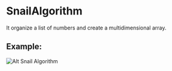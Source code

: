 # SnailAlgorithm
It organize a list of numbers and create a multidimensional array.

## Example:
![Alt Snail Algorithm](http://cfile5.uf.tistory.com/image/241EAA4B53CB946307E674)